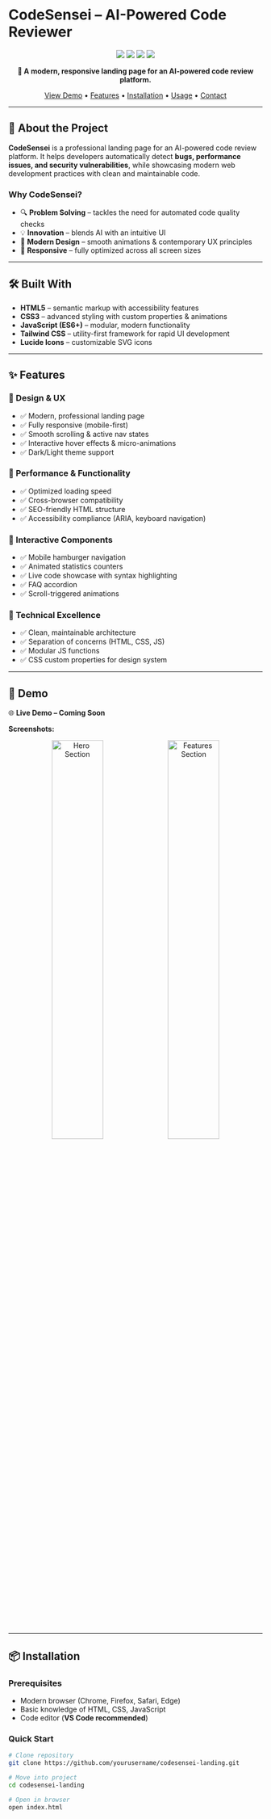 # CodeSensei – AI-Powered Code Reviewer  

<div align="center">  
  <img src="https://img.shields.io/badge/HTML5-E34F26?style=for-the-badge&logo=html5&logoColor=white"/>  
  <img src="https://img.shields.io/badge/CSS3-1572B6?style=for-the-badge&logo=css3&logoColor=white"/>  
  <img src="https://img.shields.io/badge/JavaScript-F7DF1E?style=for-the-badge&logo=javascript&logoColor=black"/>  
  <img src="https://img.shields.io/badge/Tailwind_CSS-38B2AC?style=for-the-badge&logo=tailwind-css&logoColor=white"/>  
</div>  

<div align="center">  
  <p><strong>🚀 A modern, responsive landing page for an AI-powered code review platform.</strong></p>  
  <a href="#demo">View Demo</a> •  
  <a href="#features">Features</a> •  
  <a href="#installation">Installation</a> •  
  <a href="#usage">Usage</a> •  
  <a href="#contact">Contact</a>  
</div>  

---

## 🎯 About the Project  
**CodeSensei** is a professional landing page for an AI-powered code review platform. It helps developers automatically detect **bugs, performance issues, and security vulnerabilities**, while showcasing modern web development practices with clean and maintainable code.  

### Why CodeSensei?  
- 🔍 **Problem Solving** – tackles the need for automated code quality checks  
- 💡 **Innovation** – blends AI with an intuitive UI  
- 🎨 **Modern Design** – smooth animations & contemporary UX principles  
- 📱 **Responsive** – fully optimized across all screen sizes  

---

## 🛠️ Built With  
- **HTML5** – semantic markup with accessibility features  
- **CSS3** – advanced styling with custom properties & animations  
- **JavaScript (ES6+)** – modular, modern functionality  
- **Tailwind CSS** – utility-first framework for rapid UI development  
- **Lucide Icons** – customizable SVG icons  

---

## ✨ Features  

### 🎨 Design & UX  
- ✅ Modern, professional landing page  
- ✅ Fully responsive (mobile-first)  
- ✅ Smooth scrolling & active nav states  
- ✅ Interactive hover effects & micro-animations  
- ✅ Dark/Light theme support  

### 🚀 Performance & Functionality  
- ✅ Optimized loading speed  
- ✅ Cross-browser compatibility  
- ✅ SEO-friendly HTML structure  
- ✅ Accessibility compliance (ARIA, keyboard navigation)  

### 📱 Interactive Components  
- ✅ Mobile hamburger navigation  
- ✅ Animated statistics counters  
- ✅ Live code showcase with syntax highlighting  
- ✅ FAQ accordion  
- ✅ Scroll-triggered animations  

### 🎯 Technical Excellence  
- ✅ Clean, maintainable architecture  
- ✅ Separation of concerns (HTML, CSS, JS)  
- ✅ Modular JS functions  
- ✅ CSS custom properties for design system  

---

## 🎥 Demo  
🌐 **Live Demo – Coming Soon**  

**Screenshots:**  
<div align="center">  
  <img src="https://via.placeholder.com/800x400/1a1a1a/ffffff?text=Hero+Section" alt="Hero Section" width="45%"/>  
  <img src="https://via.placeholder.com/800x400/1a1a1a/ffffff?text=Features+Section" alt="Features Section" width="45%"/>  
</div>  

---

## 📦 Installation  

### Prerequisites  
- Modern browser (Chrome, Firefox, Safari, Edge)  
- Basic knowledge of HTML, CSS, JavaScript  
- Code editor (**VS Code recommended**)  

### Quick Start  
```bash
# Clone repository  
git clone https://github.com/yourusername/codesensei-landing.git  

# Move into project  
cd codesensei-landing  

# Open in browser  
open index.html
